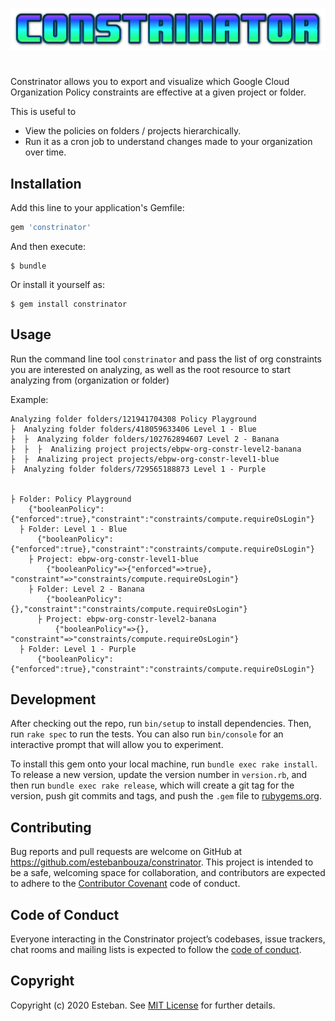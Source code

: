 ![ba](./docs/images/logo.png)

# 
Constrinator allows you to export and visualize which Google Cloud Organization Policy constraints are effective at a given project or folder.

This is useful to
- View the policies on folders / projects hierarchically.
- Run it as a cron job to understand changes made to your organization over time.

## Installation

Add this line to your application's Gemfile:

```ruby
gem 'constrinator'
```

And then execute:

    $ bundle

Or install it yourself as:

    $ gem install constrinator

## Usage

Run the command line tool `constrinator` and pass the list of org constraints you are interested on analyzing, as well as the root resource to start analyzing from (organization or folder)

Example:

```
Analyzing folder folders/121941704308 Policy Playground
├  Analyzing folder folders/418059633406 Level 1 - Blue
├  ├  Analyzing folder folders/102762894607 Level 2 - Banana
├  ├  ├  Analizing project projects/ebpw-org-constr-level2-banana
├  ├  Analizing project projects/ebpw-org-constr-level1-blue
├  Analyzing folder folders/729565188873 Level 1 - Purple


├ Folder: Policy Playground
    {"booleanPolicy":{"enforced":true},"constraint":"constraints/compute.requireOsLogin"}
  ├ Folder: Level 1 - Blue
      {"booleanPolicy":{"enforced":true},"constraint":"constraints/compute.requireOsLogin"}
    ├ Project: ebpw-org-constr-level1-blue
        {"booleanPolicy"=>{"enforced"=>true}, "constraint"=>"constraints/compute.requireOsLogin"}
    ├ Folder: Level 2 - Banana
        {"booleanPolicy":{},"constraint":"constraints/compute.requireOsLogin"}
      ├ Project: ebpw-org-constr-level2-banana
          {"booleanPolicy"=>{}, "constraint"=>"constraints/compute.requireOsLogin"}
  ├ Folder: Level 1 - Purple
      {"booleanPolicy":{"enforced":true},"constraint":"constraints/compute.requireOsLogin"}

```


## Development

After checking out the repo, run `bin/setup` to install dependencies. Then, run `rake spec` to run the tests. You can also run `bin/console` for an interactive prompt that will allow you to experiment.

To install this gem onto your local machine, run `bundle exec rake install`. To release a new version, update the version number in `version.rb`, and then run `bundle exec rake release`, which will create a git tag for the version, push git commits and tags, and push the `.gem` file to [rubygems.org](https://rubygems.org).

## Contributing

Bug reports and pull requests are welcome on GitHub at https://github.com/estebanbouza/constrinator. This project is intended to be a safe, welcoming space for collaboration, and contributors are expected to adhere to the [Contributor Covenant](http://contributor-covenant.org) code of conduct.

## Code of Conduct

Everyone interacting in the Constrinator project’s codebases, issue trackers, chat rooms and mailing lists is expected to follow the [code of conduct](https://github.com/estebanbouza/constrinator/blob/master/CODE_OF_CONDUCT.md).

## Copyright

Copyright (c) 2020 Esteban. See [MIT License](LICENSE.txt) for further details.